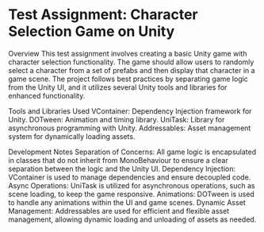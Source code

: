 # Test Assignment: Character Selection Game on Unity

Overview
This test assignment involves creating a basic Unity game with character selection functionality. The game should allow users to randomly select a character from a set of prefabs and then display that character in a game scene. The project follows best practices by separating game logic from the Unity UI, and it utilizes several Unity tools and libraries for enhanced functionality.

Tools and Libraries Used
VContainer: Dependency Injection framework for Unity.
DOTween: Animation and timing library.
UniTask: Library for asynchronous programming with Unity.
Addressables: Asset management system for dynamically loading assets.

Development Notes
Separation of Concerns: All game logic is encapsulated in classes that do not inherit from MonoBehaviour to ensure a clear separation between the logic and the Unity UI.
Dependency Injection: VContainer is used to manage dependencies and ensure decoupled code.
Async Operations: UniTask is utilized for asynchronous operations, such as scene loading, to keep the game responsive.
Animations: DOTween is used to handle any animations within the UI and game
scenes.
Dynamic Asset Management: Addressables are used for efficient and flexible asset management, allowing dynamic loading and unloading of assets as needed.
